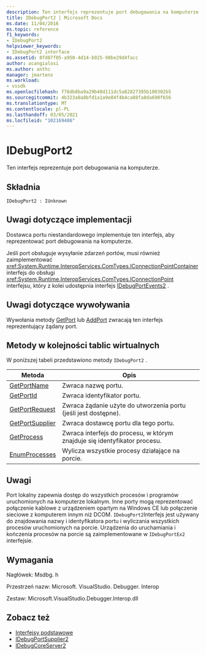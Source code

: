 ```yaml
---
description: Ten interfejs reprezentuje port debugowania na komputerze.
title: IDebugPort2 | Microsoft Docs
ms.date: 11/04/2016
ms.topic: reference
f1_keywords:
- IDebugPort2
helpviewer_keywords:
- IDebugPort2 interface
ms.assetid: 8fd87f05-a950-4d14-b925-98be29d4facc
author: acangialosi
ms.author: anthc
manager: jmartens
ms.workload:
- vssdk
ms.openlocfilehash: f78db8ba9a29b40d111dc5a82827395b100302b5
ms.sourcegitcommit: 4b323a8a8bfd1a1a9e84f4b4ca88fa8da690f656
ms.translationtype: MT
ms.contentlocale: pl-PL
ms.lasthandoff: 03/05/2021
ms.locfileid: "102169486"
---
```

# <a name="idebugport2"></a>IDebugPort2
Ten interfejs reprezentuje port debugowania na komputerze.

## <a name="syntax"></a>Składnia

```
IDebugPort2 : IUnknown
```

## <a name="notes-for-implementers"></a>Uwagi dotyczące implementacji
 Dostawca portu niestandardowego implementuje ten interfejs, aby reprezentować port debugowania na komputerze.

 Jeśli port obsługuje wysyłanie zdarzeń portów, musi również zaimplementować <xref:System.Runtime.InteropServices.ComTypes.IConnectionPointContainer> interfejs do obsługi <xref:System.Runtime.InteropServices.ComTypes.IConnectionPoint> interfejsu, który z kolei udostępnia interfejs [IDebugPortEvents2](../../../extensibility/debugger/reference/idebugportevents2.md) .

## <a name="notes-for-callers"></a>Uwagi dotyczące wywoływania
 Wywołania metody [GetPort](../../../extensibility/debugger/reference/idebugportsupplier2-getport.md) lub [AddPort](../../../extensibility/debugger/reference/idebugportsupplier2-addport.md) zwracają ten interfejs reprezentujący żądany port.

## <a name="methods-in-vtable-order"></a>Metody w kolejności tablic wirtualnych
 W poniższej tabeli przedstawiono metody `IDebugPort2` .

|Metoda|Opis|
|------------|-----------------|
|[GetPortName](../../../extensibility/debugger/reference/idebugport2-getportname.md)|Zwraca nazwę portu.|
|[GetPortId](../../../extensibility/debugger/reference/idebugport2-getportid.md)|Zwraca identyfikator portu.|
|[GetPortRequest](../../../extensibility/debugger/reference/idebugport2-getportrequest.md)|Zwraca żądanie użyte do utworzenia portu (jeśli jest dostępne).|
|[GetPortSupplier](../../../extensibility/debugger/reference/idebugport2-getportsupplier.md)|Zwraca dostawcę portu dla tego portu.|
|[GetProcess](../../../extensibility/debugger/reference/idebugport2-getprocess.md)|Zwraca interfejs do procesu, w którym znajduje się identyfikator procesu.|
|[EnumProcesses](../../../extensibility/debugger/reference/idebugport2-enumprocesses.md)|Wylicza wszystkie procesy działające na porcie.|

## <a name="remarks"></a>Uwagi
 Port lokalny zapewnia dostęp do wszystkich procesów i programów uruchomionych na komputerze lokalnym. Inne porty mogą reprezentować połączenie kablowe z urządzeniem opartym na Windows CE lub połączenie sieciowe z komputerem innym niż DCOM. `IDebugPort2`Interfejs jest używany do znajdowania nazwy i identyfikatora portu i wyliczania wszystkich procesów uruchomionych na porcie. Urządzenia do uruchamiania i kończenia procesów na porcie są zaimplementowane w `IDebugPortEx2` interfejsie.

## <a name="requirements"></a>Wymagania
 Nagłówek: Msdbg. h

 Przestrzeń nazw: Microsoft. VisualStudio. Debugger. Interop

 Zestaw: Microsoft.VisualStudio.Debugger.Interop.dll

## <a name="see-also"></a>Zobacz też
- [Interfejsy podstawowe](../../../extensibility/debugger/reference/core-interfaces.md)
- [IDebugPortSupplier2](../../../extensibility/debugger/reference/idebugportsupplier2.md)
- [IDebugCoreServer2](../../../extensibility/debugger/reference/idebugcoreserver2.md)
